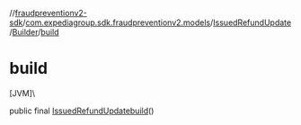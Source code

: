 //[fraudpreventionv2-sdk](../../../../index.md)/[com.expediagroup.sdk.fraudpreventionv2.models](../../index.md)/[IssuedRefundUpdate](../index.md)/[Builder](index.md)/[build](build.md)

# build

[JVM]\

public final [IssuedRefundUpdate](../index.md)[build](build.md)()
